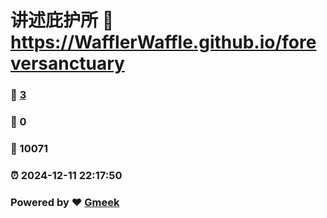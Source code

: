 # 讲述庇护所 :link: https://WafflerWaffle.github.io/foreversanctuary 
### :page_facing_up: [3](https://WafflerWaffle.github.io/foreversanctuary/tag.html) 
### :speech_balloon: 0 
### :hibiscus: 10071 
### :alarm_clock: 2024-12-11 22:17:50 
### Powered by :heart: [Gmeek](https://github.com/Meekdai/Gmeek)
